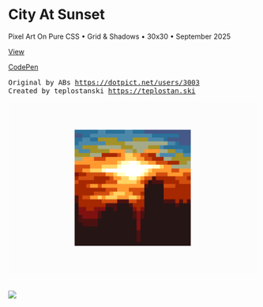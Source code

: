 # City At Sunset

Pixel Art On Pure CSS • Grid & Shadows • 30x30 • September 2025

<a href="https://city-at-sunset.css-art.teplostan.ski/">View</a>

<a href="https://codepen.io/teplostanski/pen/NPGJGjW">CodePen</a>

<p>
  <samp>
    <span>Original by ABs <a href="https://dotpict.net/users/3003">https://dotpict.net/users/3003</a></span>
    <br>
    <span>Created by teplostanski <a href="https://teplostan.ski">https://teplostan.ski</a></span>
  </samp>
</p>

![Preview](./preview.png)

<br>

<div>
  <a href="https://donate.teplostan.ski" target="_blank">
    <img src="https://gist.githubusercontent.com/teplostanski/efecc707d47591fec971de00e9860d2f/raw/5581a84ee1c4b6c335b4df19f96f8e7af97a1ae2/SUPPORTME.svg">
  </a>
</div>

